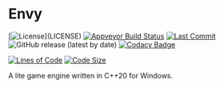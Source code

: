 # Envy

[![License](https://img.shields.io/apm/l/atomic-design-ui.svg?)](LICENSE)
[![Appveyor Build Status](https://ci.appveyor.com/api/projects/status/github/PatrickTorgerson/Envy?svg=true)](https://ci.appveyor.com/project/PatrickTorgerson/Envy)
[![Last Commit](https://img.shields.io/github/last-commit/PatrickTorgerson/Envy)](https://github.com/PatrickTorgerson/Envy)
![GitHub release (latest by date)](https://img.shields.io/github/v/release/PatrickTorgerson/Envy)
[![Codacy Badge](https://app.codacy.com/project/badge/Grade/ba76a4e0bbbf46b39fb04cd0b3788ce4)](https://www.codacy.com/gh/PatrickTorgerson/Envy/dashboard?utm_source=github.com&amp;utm_medium=referral&amp;utm_content=PatrickTorgerson/Envy&amp;utm_campaign=Badge_Grade)

[![Lines of Code](https://tokei.rs/b1/github.com/PatrickTorgerson/Envy?category=code)](https://github.com/PatrickTorgerson/Envy)
[![Code Size](https://img.shields.io/github/languages/code-size/PatrickTorgerson/Envy)](https://github.com/PatrickTorgerson/Envy)

A lite game engine written in C++20 for Windows.